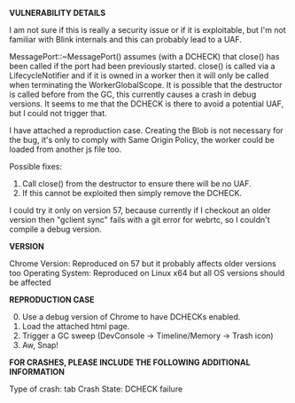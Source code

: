 <b>VULNERABILITY DETAILS</b>

I am not sure if this is really a security issue or if it is exploitable,
but I'm not familiar with Blink internals and this can probably lead to a UAF.

MessagePort::~MessagePort() assumes (with a DCHECK) that close() has been called if the port had been previously started.
close() is called via a LifecycleNotifier and if it is owned in a worker then it will only be called when terminating the WorkerGlobalScope.
It is possible that the destructor is called before from the GC, this currently causes a crash in debug versions.
It seems to me that the DCHECK is there to avoid a potential UAF,
but I could not trigger that.

I have attached a reproduction case.
Creating the Blob is not necessary for the bug, it's only to comply with Same Origin Policy, the worker could be loaded from another js file too.

Possible fixes:
1. Call close() from the destructor to ensure there will be no UAF.
2. If this cannot be exploited then simply remove the DCHECK.

I could try it only on version 57, because currently if I checkout an older version then "gclient sync" fails with a git error for webrtc, so I couldn't compile a debug version.

<b>VERSION</b>

Chrome Version: Reproduced on 57 but it probably affects older versions too
Operating System: Reproduced on Linux x64 but all OS versions should be affected

<b>REPRODUCTION CASE</b>

0. Use a debug version of Chrome to have DCHECKs enabled.
1. Load the attached html page.
2. Trigger a GC sweep (DevConsole -> Timeline/Memory -> Trash icon)
3. Aw, Snap!

<b>FOR CRASHES, PLEASE INCLUDE THE FOLLOWING ADDITIONAL INFORMATION</b>

Type of crash: tab
Crash State: DCHECK failure
